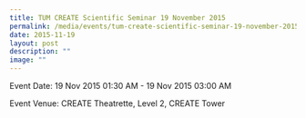 ```yaml
---
title: TUM CREATE Scientific Seminar 19 November 2015
permalink: /media/events/tum-create-scientific-seminar-19-november-2015/
date: 2015-11-19
layout: post
description: ""
image: ""
---
```


  
Event Date: 19 Nov 2015 01:30 AM - 19 Nov 2015 03:00 AM

Event Venue: CREATE Theatrette, Level 2, CREATE Tower
